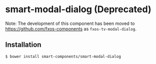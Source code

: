 # smart-modal-dialog (Deprecated)

Note: The development of this component has been moved to https://github.com/fxos-components as ```fxos-tv-modal-dialog```.

## Installation

```bash
$ bower install smart-components/smart-modal-dialog
```
